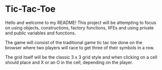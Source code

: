 # Tic-Tac-Toe

Hello and welcome to my README! This project will be attempting to focus on using objects, constructions, factory functions, IIFEs and using private and public variables and functions.

The game will consist of the traditional game tic tac toe done on the browser where two players will race to get three of their symbols in a row.

The grid itself will be the classic 3 x 3 grid style and when clicking on a cell should place and X or an O in the cell, depending on the player.